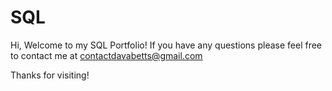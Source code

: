 # SQL

Hi, Welcome to my SQL Portfolio! If you have any questions please feel free to contact me at contactdavabetts@gmail.com

Thanks for visiting! 
